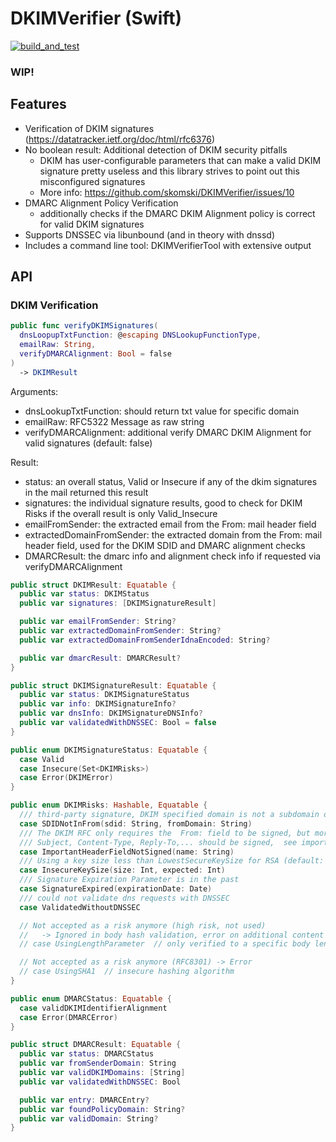 # DKIMVerifier (Swift)

[![build_and_test](https://github.com/skomski/DKIMVerifier/actions/workflows/build_and_test.yml/badge.svg)](https://github.com/skomski/DKIMVerifier/actions/workflows/build_and_test.yml)

### WIP!

## Features

* Verification of DKIM signatures (https://datatracker.ietf.org/doc/html/rfc6376)
* No boolean result: Additional detection of DKIM security pitfalls
  * DKIM has user-configurable parameters that can make a valid DKIM signature pretty useless and this library strives to point out this misconfigured signatures
  * More info: https://github.com/skomski/DKIMVerifier/issues/10
* DMARC Alignment Policy Verification
  * additionally checks if the DMARC DKIM Alignment policy is correct for valid DKIM signatures
* Supports DNSSEC via libunbound (and in theory with dnssd)
* Includes a command line tool: DKIMVerifierTool with extensive output

## API

###  DKIM Verification

```swift
public func verifyDKIMSignatures(
  dnsLoopupTxtFunction: @escaping DNSLookupFunctionType,
  emailRaw: String,
  verifyDMARCAlignment: Bool = false
)
  -> DKIMResult
```

Arguments:
* dnsLookupTxtFunction: should return txt value for specific domain
* emailRaw: RFC5322 Message as raw string
* verifyDMARCAlignment: additional verify DMARC DKIM Alignment for valid signatures (default: false)

Result:
* status: an overall status, Valid or Insecure if any of the dkim signatures in the mail returned this result
* signatures: the individual signature results, good to check for DKIM Risks if the overall result is only Valid_Insecure
* emailFromSender: the extracted email from the From: mail header field
* extractedDomainFromSender: the extracted domain from the From: mail header field, used for the DKIM SDID and DMARC alignment checks 
* DMARCResult: the dmarc info and alignment check info if requested via verifyDMARCAlignment

```swift
public struct DKIMResult: Equatable {
  public var status: DKIMStatus
  public var signatures: [DKIMSignatureResult]

  public var emailFromSender: String?
  public var extractedDomainFromSender: String?
  public var extractedDomainFromSenderIdnaEncoded: String?

  public var dmarcResult: DMARCResult?
}

public struct DKIMSignatureResult: Equatable {
  public var status: DKIMSignatureStatus
  public var info: DKIMSignatureInfo?
  public var dnsInfo: DKIMSignatureDNSInfo?
  public var validatedWithDNSSEC: Bool = false
}

public enum DKIMSignatureStatus: Equatable {
  case Valid
  case Insecure(Set<DKIMRisks>)
  case Error(DKIMError)
}

public enum DKIMRisks: Hashable, Equatable {
  /// third-party signature, DKIM specified domain is not a subdomain or equal to From: E-Mail-Header
  case SDIDNotInFrom(sdid: String, fromDomain: String)
  /// The DKIM RFC only requires the  From: field to be signed, but more fields are recommend else manipulation possible
  /// Subject, Content-Type, Reply-To,... should be signed,  see importantHeaderFields
  case ImportantHeaderFieldNotSigned(name: String)
  /// Using a key size less than LowestSecureKeySize for RSA (default: 2048)
  case InsecureKeySize(size: Int, expected: Int)
  /// Signature Expiration Parameter is in the past
  case SignatureExpired(expirationDate: Date)
  /// could not validate dns requests with DNSSEC
  case ValidatedWithoutDNSSEC

  // Not accepted as a risk anymore (high risk, not used)
  //   -> Ignored in body hash validation, error on additional content
  // case UsingLengthParameter  // only verified to a specific body length

  // Not accepted as a risk anymore (RFC8301) -> Error
  // case UsingSHA1  // insecure hashing algorithm
}

public enum DMARCStatus: Equatable {
  case validDKIMIdentifierAlignment
  case Error(DMARCError)
}

public struct DMARCResult: Equatable {
  public var status: DMARCStatus
  public var fromSenderDomain: String
  public var validDKIMDomains: [String]
  public var validatedWithDNSSEC: Bool

  public var entry: DMARCEntry?
  public var foundPolicyDomain: String?
  public var validDomain: String?
}
```
